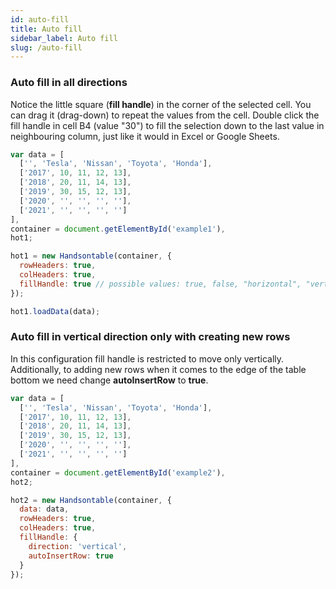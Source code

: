 ```yaml
---
id: auto-fill
title: Auto fill
sidebar_label: Auto fill
slug: /auto-fill
---
```


### Auto fill in all directions

Notice the little square (**fill handle**) in the corner of the selected cell. You can drag it (drag-down) to repeat the values from the cell. Double click the fill handle in cell B4 (value "30") to fill the selection down to the last value in neighbouring column, just like it would in Excel or Google Sheets.

```js hot-preview=example1,hot1
var data = [
  ['', 'Tesla', 'Nissan', 'Toyota', 'Honda'],
  ['2017', 10, 11, 12, 13],
  ['2018', 20, 11, 14, 13],
  ['2019', 30, 15, 12, 13],
  ['2020', '', '', '', ''],
  ['2021', '', '', '', '']
],
container = document.getElementById('example1'),
hot1;

hot1 = new Handsontable(container, {
  rowHeaders: true,
  colHeaders: true,
  fillHandle: true // possible values: true, false, "horizontal", "vertical"
});

hot1.loadData(data);
```

### Auto fill in vertical direction only with creating new rows

In this configuration fill handle is restricted to move only vertically. Additionally, to adding new rows when it comes to the edge of the table bottom we need change **autoInsertRow** to **true**.

```js hot-preview=example2,hot2
var data = [
  ['', 'Tesla', 'Nissan', 'Toyota', 'Honda'],
  ['2017', 10, 11, 12, 13],
  ['2018', 20, 11, 14, 13],
  ['2019', 30, 15, 12, 13],
  ['2020', '', '', '', ''],
  ['2021', '', '', '', '']
],
container = document.getElementById('example2'),
hot2;

hot2 = new Handsontable(container, {
  data: data,
  rowHeaders: true,
  colHeaders: true,
  fillHandle: {
    direction: 'vertical',
    autoInsertRow: true
  }
});
```
